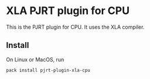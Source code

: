 # XLA PJRT plugin for CPU

This is the PJRT plugin for CPU. It uses the XLA compiler.

## Install

On Linux or MacOS, run
```
pack install pjrt-plugin-xla-cpu
```
